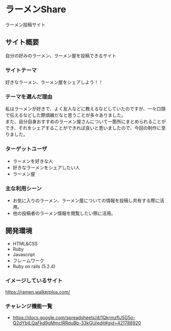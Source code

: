 
# ラーメンShare
ラーメン投稿サイト

## サイト概要
自分の好みのラーメン、ラーメン屋を投稿できるサイト


### サイトテーマ
好きなラーメン、ラーメン屋をシェアしよう！！

### テーマを選んだ理由
私はラーメンが好きで、よく友人などに教えるなどしていたのですが、一々口頭で伝えるなどした際煩雑だなと思うことが多々ありました。  
また、自分自身おすすめのラーメン屋さんについて一箇所にまとめられることができ、それをシェアすることができれば良いと思いましたので、今回の制作に至りました。

### ターゲットユーザ
- ラーメンを好きな人
- 好きなラーメンをシェアしたい人
- ラーメン屋

### 主な利用シーン
- お気に入りのラーメン、ラーメン屋についての情報を投稿し共有する際に活用。
- 他の投稿者のラーメン情報を閲覧したい際に活用。

## 開発環境
- HTML&CSS
- Ruby
- Javascript
- フレームワーク
- Ruby on rails (5.2.4)


### イメージしているサイト
https://ramen.walkerplus.com/

### チャレンジ機能一覧
- https://docs.google.com/spreadsheets/d/1QkrmzflJ5G5o-Q2dYbtLQaFkd9gMmcIRRduBb-33kGU/edit#gid=421788920
